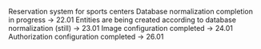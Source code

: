 Reservation system for sports centers
Database normalization completion in progress -> 22.01
Entities are being created according to database normalization (still) -> 23.01
Image configuration completed -> 24.01
Authorization configuration completed -> 26.01